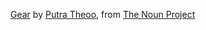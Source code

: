 [Gear](https://thenounproject.com/term/gear/2069169/) by 
[Putra Theoo](https://thenounproject.com/tnputra555), 
from [The Noun Project](https://thenounproject.com/)